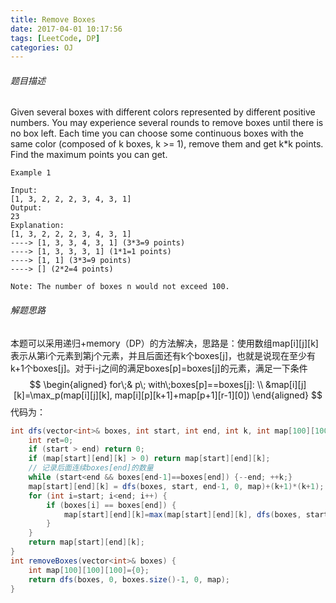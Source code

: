 ```yaml
---
title: Remove Boxes
date: 2017-04-01 10:17:56
tags: [LeetCode, DP]
categories: OJ
---
```


###### 题目描述
Given several boxes with different colors represented by different positive numbers.
You may experience several rounds to remove boxes until there is no box left. Each time you can choose some continuous boxes with the same color (composed of k boxes, k >= 1), remove them and get k*k points.
Find the maximum points you can get.

`Example 1`

	Input:
	[1, 3, 2, 2, 2, 3, 4, 3, 1]
	Output:
	23
	Explanation:
	[1, 3, 2, 2, 2, 3, 4, 3, 1] 
	----> [1, 3, 3, 4, 3, 1] (3*3=9 points) 
	----> [1, 3, 3, 3, 1] (1*1=1 points) 
	----> [1, 1] (3*3=9 points) 
	----> [] (2*2=4 points)

`Note: The number of boxes n would not exceed 100.`

###### 解题思路
本题可以采用递归+memory（DP）的方法解决，思路是：使用数组map[i][j][k]表示从第i个元素到第j个元素，并且后面还有k个boxes[j]，也就是说现在至少有k+1个boxes[j]。对于i-j之间的满足boxes[p]=boxes[j]的元素，满足一下条件
$$
\begin{aligned}
for\;& p\; with\;boxes[p]==boxes[j]: \\ 
&map[i][j][k]=\max_p(map[i][j][k], map[i][p][k+1]+map[p+1][r-1][0])
\end{aligned}
$$
代码为：
```java
int dfs(vector<int>& boxes, int start, int end, int k, int map[100][100][100]) {
    int ret=0;
	if (start > end) return 0;
	if (map[start][end][k] > 0) return map[start][end][k];
	// 记录后面连续boxes[end]的数量
	while (start<end && boxes[end-1]==boxes[end]) {--end; ++k;}
	map[start][end][k] = dfs(boxes, start, end-1, 0, map)+(k+1)*(k+1);
	for (int i=start; i<end; i++) {
		if (boxes[i] == boxes[end]) {
			map[start][end][k]=max(map[start][end][k], dfs(boxes, start, i, k+1, map)+dfs(boxes, i+1, end-1, 0, map));
		}
	}
	return map[start][end][k];
}
int removeBoxes(vector<int>& boxes) {
    int map[100][100][100]={0};
    return dfs(boxes, 0, boxes.size()-1, 0, map);
}
```